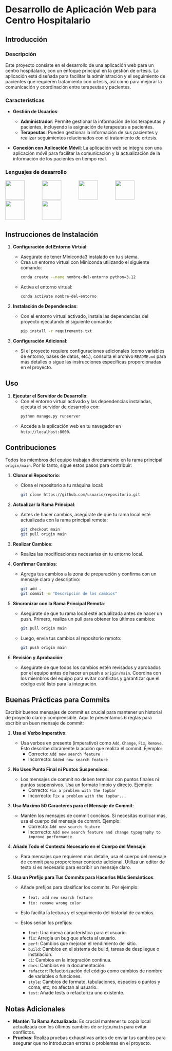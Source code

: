 # Desarrollo de Aplicación Web para Centro Hospitalario

## Introducción

### Descripción
Este proyecto consiste en el desarrollo de una aplicación web para un centro hospitalario, con un enfoque principal en la gestión de ortesis. La aplicación está diseñada para facilitar la administración y el seguimiento de pacientes que requieren tratamiento con ortesis, así como para mejorar la comunicación y coordinación entre terapeutas y pacientes.

### Características
- **Gestión de Usuarios**:
  - **Administrador**: Permite gestionar la información de los terapeutas y pacientes, incluyendo la asignación de terapeutas a pacientes.
  - **Terapeutas**: Pueden gestionar la información de sus pacientes y realizar seguimientos relacionados con el tratamiento de ortesis.

- **Conexión con Aplicación Móvil**: La aplicación web se integra con una aplicación móvil para facilitar la comunicación y la actualización de la información de los pacientes en tiempo real.

### Lenguajes de desarrollo
<p>
  <img src="https://cdn.jsdelivr.net/gh/devicons/devicon@latest/icons/python/python-original-wordmark.svg" width="60" height="60" style="margin-right: 50px;"/>
  <img src="https://cdn.jsdelivr.net/gh/devicons/devicon@latest/icons/django/django-plain-wordmark.svg" width="60" height="60" style="margin-right: 50px;"/>
  <img src="https://cdn.jsdelivr.net/gh/devicons/devicon@latest/icons/javascript/javascript-original.svg" width="60" height="60" style="margin-right: 50px;"/>
  <img src="https://cdn.jsdelivr.net/gh/devicons/devicon@latest/icons/html5/html5-original-wordmark.svg" width="60" height="60" style="margin-right: 50px;"/>
  <img src="https://cdn.jsdelivr.net/gh/devicons/devicon@latest/icons/css3/css3-original-wordmark.svg" width="60" height="60" style="margin-right: 50px;"/>
  <img src="https://cdn.jsdelivr.net/gh/devicons/devicon@latest/icons/postgresql/postgresql-original-wordmark.svg" width="60" height="60" style="margin-right: 50px;"/>
</p>

## Instrucciones de Instalación

1. **Configuración del Entorno Virtual**:
   - Asegúrate de tener Miniconda3 instalado en tu sistema.
   - Crea un entorno virtual con Miniconda utilizando el siguiente comando:
     ```bash
     conda create --name nombre-del-entorno python=3.12
     ```
   - Activa el entorno virtual:
     ```bash
     conda activate nombre-del-entorno
     ```

2. **Instalación de Dependencias**:
   - Con el entorno virtual activado, instala las dependencias del proyecto ejecutando el siguiente comando:
     ```bash
     pip install -r requirements.txt
     ```

3. **Configuración Adicional**:
   - Si el proyecto requiere configuraciones adicionales (como variables de entorno, bases de datos, etc.), consulta el archivo `README.md` para más detalles o sigue las instrucciones específicas proporcionadas en el proyecto.

## Uso

1. **Ejecutar el Servidor de Desarrollo**:
   - Con el entorno virtual activado y las dependencias instaladas, ejecuta el servidor de desarrollo con:
     ```bash
     python manage.py runserver
     ```
   - Accede a la aplicación web en tu navegador en `http://localhost:8000`.

## Contribuciones

Todos los miembros del equipo trabajan directamente en la rama principal `origin/main`. Por lo tanto, sigue estos pasos para contribuir:

1. **Clonar el Repositorio**:
   - Clona el repositorio a tu máquina local:
     ```bash
     git clone https://github.com/usuario/repositorio.git
     ```

2. **Actualizar la Rama Principal**:
   - Antes de hacer cambios, asegúrate de que tu rama local esté actualizada con la rama principal remota:
     ```bash
     git checkout main
     git pull origin main
     ```

3. **Realizar Cambios**:
   - Realiza las modificaciones necesarias en tu entorno local.

4. **Confirmar Cambios**:
   - Agrega tus cambios a la zona de preparación y confirma con un mensaje claro y descriptivo:
     ```bash
     git add .
     git commit -m "Descripción de los cambios"
     ```

5. **Sincronizar con la Rama Principal Remota**:
   - Asegúrate de que tu rama local esté actualizada antes de hacer un push. Primero, realiza un pull para obtener los últimos cambios:
     ```bash
     git pull origin main
     ```
   - Luego, envía tus cambios al repositorio remoto:
     ```bash
     git push origin main
     ```

6. **Revisión y Aprobación**:
   - Asegúrate de que todos los cambios estén revisados y aprobados por el equipo antes de hacer un push a `origin/main`. Coordina con los miembros del equipo para evitar conflictos y garantizar que el código esté listo para la integración.

## Buenas Prácticas para Commits

Escribir buenos mensajes de commit es crucial para mantener un historial de proyecto claro y comprensible. Aquí te presentamos 6 reglas para escribir un buen mensaje de commit:

1. **Usa el Verbo Imperativo**:
   - Usa verbos en presente (imperativo) como `Add`, `Change`, `Fix`, `Remove`. Esto describe claramente la acción que realiza el commit. Ejemplo:
     - Correcto: `Add new search feature`
     - Incorrecto: `Added new search feature`

2. **No Uses Punto Final ni Puntos Suspensivos**:
   - Los mensajes de commit no deben terminar con puntos finales ni puntos suspensivos. Usa un formato limpio y directo. Ejemplo:
     - Correcto: `Fix a problem with the topbar`
     - Incorrecto: `Fix a problem with the topbar...`

3. **Usa Máximo 50 Caracteres para el Mensaje de Commit**:
   - Mantén los mensajes de commit concisos. Si necesitas explicar más, usa el cuerpo del mensaje de commit. Ejemplo:
     - Correcto: `Add new search feature`
     - Incorrecto: `Add new search feature and change typography to improve performance`

4. **Añade Todo el Contexto Necesario en el Cuerpo del Mensaje**:
   - Para mensajes que requieren más detalle, usa el cuerpo del mensaje de commit para proporcionar contexto adicional. Utiliza un editor de texto si es necesario para escribir un mensaje claro.

5. **Usa un Prefijo para Tus Commits para Hacerlos Más Semánticos**:
   - Añade prefijos para clasificar los commits. Por ejemplo:
     - `feat: add new search feature`
     - `fix: remove wrong color`
   - Esto facilita la lectura y el seguimiento del historial de cambios.
   - Estos serían los prefijos:

     - `feat`: Una nueva característica para el usuario.
     - `fix`: Arregla un bug que afecta al usuario.
     - `perf`: Cambios que mejoran el rendimiento del sitio.
     - `build`: Cambios en el sistema de build, tareas de despliegue o instalación.
     - `ci`: Cambios en la integración continua.
     - `docs`: Cambios en la documentación.
     - `refactor`: Refactorización del código como cambios de nombre de variables o funciones.
     - `style`: Cambios de formato, tabulaciones, espacios o puntos y coma, etc; no afectan al usuario.
     - `test`: Añade tests o refactoriza uno existente.

## Notas Adicionales
- **Mantén Tu Rama Actualizada**: Es crucial mantener tu copia local actualizada con los últimos cambios de `origin/main` para evitar conflictos.
- **Pruebas**: Realiza pruebas exhaustivas antes de enviar tus cambios para asegurar que no introduzcan errores o problemas en el proyecto.
